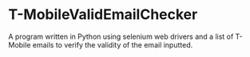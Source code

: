 # T-MobileValidEmailChecker
A program written in Python using selenium web drivers and a list of T-Mobile emails to verify the validity of the email inputted.
